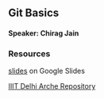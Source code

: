 ## Git Basics

#### Speaker: Chirag Jain

### Resources

[slides](https://docs.google.com/presentation/d/16ANiurTXDAqI0XDVllggZ_YI7pnzpa6ufzVWUrLlMlA/edit?usp=sharing) on Google Slides

[IIIT Delhi Arche Repository](https://github.com/IIIT-Delhi/Arche/)
